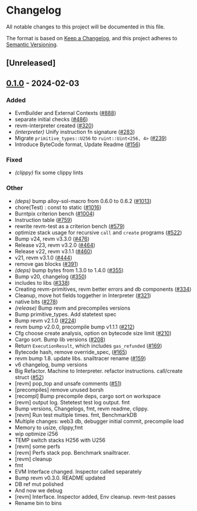 # Changelog
All notable changes to this project will be documented in this file.

The format is based on [Keep a Changelog](https://keepachangelog.com/en/1.0.0/),
and this project adheres to [Semantic Versioning](https://semver.org/spec/v2.0.0.html).

## [Unreleased]

## [0.1.0](https://github.com/receivingpotman/revm/releases/tag/revm-test-v0.1.0) - 2024-02-03

### Added
- EvmBuilder and External Contexts ([#888](https://github.com/receivingpotman/revm/pull/888))
- separate initial checks ([#486](https://github.com/receivingpotman/revm/pull/486))
- revm-interpreter created ([#320](https://github.com/receivingpotman/revm/pull/320))
- *(interpreter)* Unify instruction fn signature ([#283](https://github.com/receivingpotman/revm/pull/283))
- Migrate `primitive_types::U256` to `ruint::Uint<256, 4>` ([#239](https://github.com/receivingpotman/revm/pull/239))
- Introduce ByteCode format, Update Readme ([#156](https://github.com/receivingpotman/revm/pull/156))

### Fixed
- *(clippy)* fix some clippy lints

### Other
- *(deps)* bump alloy-sol-macro from 0.6.0 to 0.6.2 ([#1013](https://github.com/receivingpotman/revm/pull/1013))
- chore(Test) : const to static ([#1016](https://github.com/receivingpotman/revm/pull/1016))
- Burntpix criterion bench ([#1004](https://github.com/receivingpotman/revm/pull/1004))
- Instruction table ([#759](https://github.com/receivingpotman/revm/pull/759))
- rewrite revm-test as a criterion bench ([#579](https://github.com/receivingpotman/revm/pull/579))
- optimize stack usage for recursive `call` and `create` programs ([#522](https://github.com/receivingpotman/revm/pull/522))
- Bump v24, revm v3.3.0 ([#476](https://github.com/receivingpotman/revm/pull/476))
- Release v23, revm v3.2.0 ([#464](https://github.com/receivingpotman/revm/pull/464))
- Release v22, revm v3.1.1 ([#460](https://github.com/receivingpotman/revm/pull/460))
- v21, revm v3.1.0 ([#444](https://github.com/receivingpotman/revm/pull/444))
- remove gas blocks ([#391](https://github.com/receivingpotman/revm/pull/391))
- *(deps)* bump bytes from 1.3.0 to 1.4.0 ([#355](https://github.com/receivingpotman/revm/pull/355))
- Bump v20, changelog ([#350](https://github.com/receivingpotman/revm/pull/350))
- includes to libs ([#338](https://github.com/receivingpotman/revm/pull/338))
- Creating revm-primitives, revm better errors and db components  ([#334](https://github.com/receivingpotman/revm/pull/334))
- Cleanup, move hot fields toggether in Interpreter ([#321](https://github.com/receivingpotman/revm/pull/321))
- native bits ([#278](https://github.com/receivingpotman/revm/pull/278))
- *(release)* Bump revm and precompiles versions
- Bump primitive_types. Add statetest spec
- Bump revm v2.1.0 ([#224](https://github.com/receivingpotman/revm/pull/224))
- revm bump v2.0.0, precompile bump v1.1.1 ([#212](https://github.com/receivingpotman/revm/pull/212))
- Cfg choose create analysis, option on bytecode size limit ([#210](https://github.com/receivingpotman/revm/pull/210))
- Cargo sort. Bump lib versions ([#208](https://github.com/receivingpotman/revm/pull/208))
- Return `ExecutionResult`, which includes `gas_refunded` ([#169](https://github.com/receivingpotman/revm/pull/169))
- Bytecode hash, remove override_spec, ([#165](https://github.com/receivingpotman/revm/pull/165))
- revm bump 1.8. update libs. snailtracer rename ([#159](https://github.com/receivingpotman/revm/pull/159))
- v6 changelog, bump versions
- Big Refactor. Machine to Interpreter. refactor instructions. call/create struct ([#52](https://github.com/receivingpotman/revm/pull/52))
- [revm] pop_top and unsafe comments ([#51](https://github.com/receivingpotman/revm/pull/51))
- [precompiles] remove unused borsh
- [recompl] Bump precompile deps, cargo sort on workspace
- [revm] output log. Stetetest test log output. fmt
- Bump versions, Changelogs, fmt, revm readme, clippy.
- [revm] Run test multiple times. fmt, BenchmarkDB
- Multiple changes: web3 db, debugger initial commit, precompile load
- Memory to usize, clippy,fmt
- wip optimize i256
- TEMP switch stacks H256 with U256
- [revm] some perfs
- [revm] Perfs stack pop. Benchmark snailtracer.
- [revm] cleanup
- fmt
- EVM Interface changed. Inspector called separately
- Bump revm v0.3.0. README updated
- DB ref mut polished
- And now we debug
- [revm] Interface. Inspector added, Env cleanup. revm-test passes
- Rename bin to bins

